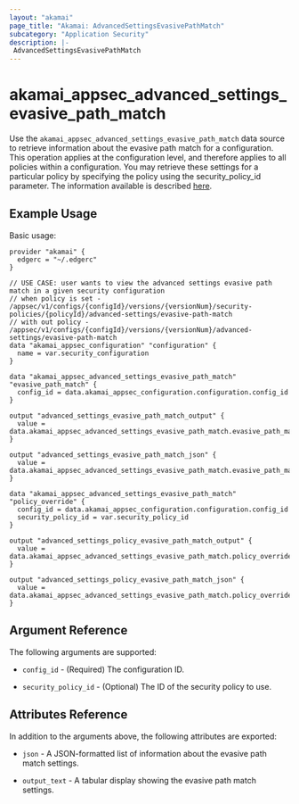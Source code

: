 ```yaml
---
layout: "akamai"
page_title: "Akamai: AdvancedSettingsEvasivePathMatch"
subcategory: "Application Security"
description: |-
 AdvancedSettingsEvasivePathMatch
---
```


# akamai_appsec_advanced_settings_evasive_path_match

Use the `akamai_appsec_advanced_settings_evasive_path_match` data source to retrieve information about the evasive path match for a configuration. This operation applies at the configuration level, and therefore applies to all policies within a configuration. You may retrieve these settings for a particular policy by specifying the policy using the security_policy_id parameter. The information available is described [here](https://developer.akamai.com/api/cloud_security/application_security/v1.html#gethttpheaderloggingforaconfiguration).

## Example Usage

Basic usage:

```hcl
provider "akamai" {
  edgerc = "~/.edgerc"
}

// USE CASE: user wants to view the advanced settings evasive path match in a given security configuration
// when policy is set -  /appsec/v1/configs/{configId}/versions/{versionNum}/security-policies/{policyId}/advanced-settings/evasive-path-match
// with out policy - /appsec/v1/configs/{configId}/versions/{versionNum}/advanced-settings/evasive-path-match
data "akamai_appsec_configuration" "configuration" {
  name = var.security_configuration
}

data "akamai_appsec_advanced_settings_evasive_path_match" "evasive_path_match" {
  config_id = data.akamai_appsec_configuration.configuration.config_id
}

output "advanced_settings_evasive_path_match_output" {
  value = data.akamai_appsec_advanced_settings_evasive_path_match.evasive_path_match.output_text
}

output "advanced_settings_evasive_path_match_json" {
  value = data.akamai_appsec_advanced_settings_evasive_path_match.evasive_path_match.json
}

data "akamai_appsec_advanced_settings_evasive_path_match" "policy_override" {
  config_id = data.akamai_appsec_configuration.configuration.config_id
  security_policy_id = var.security_policy_id
}

output "advanced_settings_policy_evasive_path_match_output" {
  value = data.akamai_appsec_advanced_settings_evasive_path_match.policy_override.output_text
}

output "advanced_settings_policy_evasive_path_match_json" {
  value = data.akamai_appsec_advanced_settings_evasive_path_match.policy_override.json
}
```

## Argument Reference

The following arguments are supported:

* `config_id` - (Required) The configuration ID.

* `security_policy_id` - (Optional) The ID of the security policy to use.

## Attributes Reference

In addition to the arguments above, the following attributes are exported:

* `json` - A JSON-formatted list of information about the evasive path match settings.

* `output_text` - A tabular display showing the evasive path match settings.

